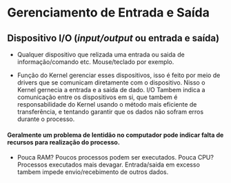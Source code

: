 # Gerenciamento de Entrada e Saída    

## Dispositivo I/O (*input/output* ou entrada e saída)   

- Qualquer dispositivo que relizada uma entrada ou saida de informação/comando etc. Mouse/teclado por exemplo.   

- Função do Kernel gerenciar esses dispositivos, isso é feito por meio de drivers que se comunicam diretamente com o dispositivo. Nisso o Kernel gernecia a entrada e a saída de dado. I/O Tambem indica a comunicação entre os dispositivos em si, que tambem é responsabilidade do Kernel usando o método mais eficiente de transferência, e tentando garantir que os dados não sofram erros durante o processo.

#### Geralmente um problema de lentidão no computador pode indicar falta de recursos para realização do processo.

- Pouca RAM? Poucos processos podem ser executados. Pouca CPU? Processos executados mais devagar. Entrada/saida em excesso tambem impede envio/recebimento de outros dados.